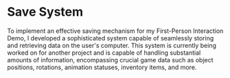 # Save System

To implement an effective saving mechanism for my First-Person Interaction Demo, I developed a sophisticated system capable of seamlessly storing and retrieving data on the user's computer. This system is currently being worked on for another project and is capable of handling substantial amounts of information, encompassing crucial game data such as object positions, rotations, animation statuses, inventory items, and more.
